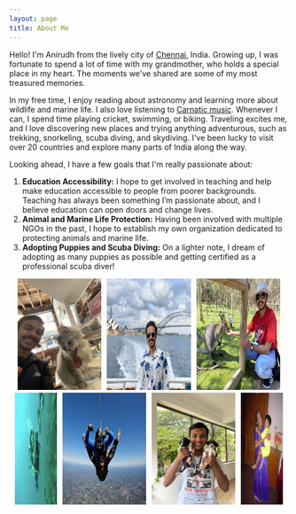 ```yaml
---
layout: page
title: About Me
---
```


Hello! I'm Anirudh from the lively city of <a href="https://en.wikipedia.org/wiki/Chennai">Chennai</a>, India. Growing up, I was fortunate to spend a lot of time with my grandmother, who holds a special place in my heart. The moments we've shared are some of my most treasured memories. 

In my free time, I enjoy reading about astronomy and learning more about wildlife and marine life. I also love listening to <a href="https://en.wikipedia.org/wiki/Carnatic_music#:~:text=Carnatic%20music%2C%20known%20as%20Karn%C4%81%E1%B9%ADaka,south%20Telangana%20and%20southern%20Odisha.">Carnatic music</a>. Whenever I can, I spend time playing cricket, swimming, or biking. Traveling excites me, and I love discovering new places and trying anything adventurous, such as trekking, snorkeling, scuba diving, and skydiving. I've been lucky to visit over 20 countries and explore many parts of India along the way. 

Looking ahead, I have a few goals that I'm really passionate about:

1. **Education Accessibility:** I hope to get involved in teaching and help make education accessible to people from poorer backgrounds. Teaching has always been something I’m passionate about, and I believe education can open doors and change lives.
2. **Animal and Marine Life Protection:** Having been involved with multiple NGOs in the past, I hope to establish my own organization dedicated to protecting animals and marine life.
3. **Adopting Puppies and Scuba Diving:** On a lighter note, I dream of adopting as many puppies as possible and getting certified as a professional scuba diver!


<!-- Line 1: 3 landscape images -->
<div style="display: flex; justify-content: center; margin-bottom: 1%;">
  <img src="docs/assets/Fig5.jpg" alt="Image 1" style="width: 30%; margin: 0 1%;">
  <img src="docs/assets/Fig6.jpg" alt="Image 2" style="width: 30%; margin: 0 1%;">
  <img src="docs/assets/Fig7.jpg" alt="Image 3" style="width: 30%; margin: 0 1%;">
</div>

<!-- Line 2: 4 images -->
<div style="display: flex; justify-content: center;">
  <img src="docs/assets/Fig3.jpg" alt="Image 4" style="width: 15%; margin: 0 1%;">
  <img src="docs/assets/Fig1.jpg" alt="Image 5" style="width: 30%; margin: 0 1%;">
  <img src="docs/assets/Fig2.jpg" alt="Image 6" style="width: 30%; margin: 0 1%;">
  <img src="docs/assets/Fig4.jpg" alt="Image 7" style="width: 15%; margin: 0 1%;">
</div>
